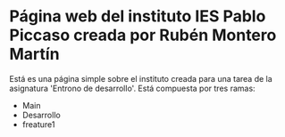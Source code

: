 # Página web del instituto IES Pablo Piccaso creada por Rubén Montero Martín
Está es una página simple sobre el instituto creada para una tarea de la asignatura 'Entrono de desarrollo'.
Está compuesta por tres ramas:
- Main
- Desarrollo
- freature1
